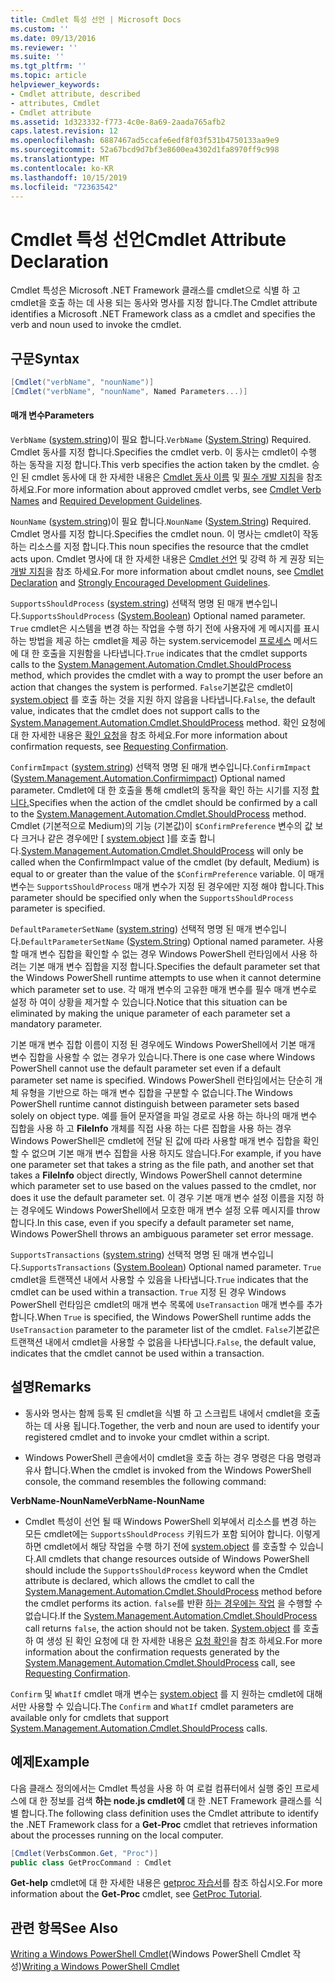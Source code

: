 ```yaml
---
title: Cmdlet 특성 선언 | Microsoft Docs
ms.custom: ''
ms.date: 09/13/2016
ms.reviewer: ''
ms.suite: ''
ms.tgt_pltfrm: ''
ms.topic: article
helpviewer_keywords:
- Cmdlet attribute, described
- attributes, Cmdlet
- Cmdlet attribute
ms.assetid: 1d323332-f773-4c0e-8a69-2aada765afb2
caps.latest.revision: 12
ms.openlocfilehash: 6887467ad5ccafe6edf8f03f531b4750133aa9e9
ms.sourcegitcommit: 52a67bcd9d7bf3e8600ea4302d1fa8970ff9c998
ms.translationtype: MT
ms.contentlocale: ko-KR
ms.lasthandoff: 10/15/2019
ms.locfileid: "72363542"
---
```

# <a name="cmdlet-attribute-declaration"></a><span data-ttu-id="e9e4d-102">Cmdlet 특성 선언</span><span class="sxs-lookup"><span data-stu-id="e9e4d-102">Cmdlet Attribute Declaration</span></span>

<span data-ttu-id="e9e4d-103">Cmdlet 특성은 Microsoft .NET Framework 클래스를 cmdlet으로 식별 하 고 cmdlet을 호출 하는 데 사용 되는 동사와 명사를 지정 합니다.</span><span class="sxs-lookup"><span data-stu-id="e9e4d-103">The Cmdlet attribute identifies a Microsoft .NET Framework class as a cmdlet and specifies the verb and noun used to invoke the cmdlet.</span></span>

## <a name="syntax"></a><span data-ttu-id="e9e4d-104">구문</span><span class="sxs-lookup"><span data-stu-id="e9e4d-104">Syntax</span></span>

```csharp
[Cmdlet("verbName", "nounName")]
[Cmdlet("verbName", "nounName", Named Parameters...)]
```

#### <a name="parameters"></a><span data-ttu-id="e9e4d-105">매개 변수</span><span class="sxs-lookup"><span data-stu-id="e9e4d-105">Parameters</span></span>

<span data-ttu-id="e9e4d-106">`VerbName` ([system.string](/dotnet/api/System.String))이 필요 합니다.</span><span class="sxs-lookup"><span data-stu-id="e9e4d-106">`VerbName` ([System.String](/dotnet/api/System.String)) Required.</span></span> <span data-ttu-id="e9e4d-107">Cmdlet 동사를 지정 합니다.</span><span class="sxs-lookup"><span data-stu-id="e9e4d-107">Specifies the cmdlet verb.</span></span> <span data-ttu-id="e9e4d-108">이 동사는 cmdlet이 수행 하는 동작을 지정 합니다.</span><span class="sxs-lookup"><span data-stu-id="e9e4d-108">This verb specifies the action taken by the cmdlet.</span></span> <span data-ttu-id="e9e4d-109">승인 된 cmdlet 동사에 대 한 자세한 내용은 [Cmdlet 동사 이름](./approved-verbs-for-windows-powershell-commands.md) 및 [필수 개발 지침](./required-development-guidelines.md)을 참조 하세요.</span><span class="sxs-lookup"><span data-stu-id="e9e4d-109">For more information about approved cmdlet verbs, see [Cmdlet Verb Names](./approved-verbs-for-windows-powershell-commands.md) and [Required Development Guidelines](./required-development-guidelines.md).</span></span>

<span data-ttu-id="e9e4d-110">`NounName` ([system.string](/dotnet/api/System.String))이 필요 합니다.</span><span class="sxs-lookup"><span data-stu-id="e9e4d-110">`NounName` ([System.String](/dotnet/api/System.String)) Required.</span></span> <span data-ttu-id="e9e4d-111">Cmdlet 명사를 지정 합니다.</span><span class="sxs-lookup"><span data-stu-id="e9e4d-111">Specifies the cmdlet noun.</span></span> <span data-ttu-id="e9e4d-112">이 명사는 cmdlet이 작동 하는 리소스를 지정 합니다.</span><span class="sxs-lookup"><span data-stu-id="e9e4d-112">This noun specifies the resource that the cmdlet acts upon.</span></span> <span data-ttu-id="e9e4d-113">Cmdlet 명사에 대 한 자세한 내용은 [Cmdlet 선언](./cmdlet-class-declaration.md) 및 강력 하 게 권장 되는 [개발 지침](./strongly-encouraged-development-guidelines.md)을 참조 하세요.</span><span class="sxs-lookup"><span data-stu-id="e9e4d-113">For more information about cmdlet nouns, see [Cmdlet Declaration](./cmdlet-class-declaration.md) and [Strongly Encouraged Development Guidelines](./strongly-encouraged-development-guidelines.md).</span></span>

<span data-ttu-id="e9e4d-114">`SupportsShouldProcess` ([system.string](/dotnet/api/System.Boolean)) 선택적 명명 된 매개 변수입니다.</span><span class="sxs-lookup"><span data-stu-id="e9e4d-114">`SupportsShouldProcess` ([System.Boolean](/dotnet/api/System.Boolean)) Optional named parameter.</span></span> <span data-ttu-id="e9e4d-115">`True` cmdlet은 시스템을 변경 하는 작업을 수행 하기 전에 사용자에 게 메시지를 표시 하는 방법을 제공 하는 cmdlet을 제공 하는 system.servicemodel [프로세스](/dotnet/api/System.Management.Automation.Cmdlet.ShouldProcess) 메서드에 대 한 호출을 지원함을 나타냅니다.</span><span class="sxs-lookup"><span data-stu-id="e9e4d-115">`True` indicates that the cmdlet supports calls to the [System.Management.Automation.Cmdlet.ShouldProcess](/dotnet/api/System.Management.Automation.Cmdlet.ShouldProcess) method, which provides the cmdlet with a way to prompt the user before an action that changes the system is performed.</span></span> <span data-ttu-id="e9e4d-116">`False`기본값은 cmdlet이 [system.object](/dotnet/api/System.Management.Automation.Cmdlet.ShouldProcess) 를 호출 하는 것을 지원 하지 않음을 나타냅니다.</span><span class="sxs-lookup"><span data-stu-id="e9e4d-116">`False`, the default value, indicates that the cmdlet does not support calls to the [System.Management.Automation.Cmdlet.ShouldProcess](/dotnet/api/System.Management.Automation.Cmdlet.ShouldProcess) method.</span></span> <span data-ttu-id="e9e4d-117">확인 요청에 대 한 자세한 내용은 [확인 요청](./requesting-confirmation-from-cmdlets.md)을 참조 하세요.</span><span class="sxs-lookup"><span data-stu-id="e9e4d-117">For more information about confirmation requests, see [Requesting Confirmation](./requesting-confirmation-from-cmdlets.md).</span></span>

<span data-ttu-id="e9e4d-118">`ConfirmImpact` ([system.string](/dotnet/api/System.Management.Automation.ConfirmImpact)) 선택적 명명 된 매개 변수입니다.</span><span class="sxs-lookup"><span data-stu-id="e9e4d-118">`ConfirmImpact` ([System.Management.Automation.Confirmimpact](/dotnet/api/System.Management.Automation.ConfirmImpact)) Optional named parameter.</span></span> <span data-ttu-id="e9e4d-119">Cmdlet에 대 한 호출을 통해 cmdlet의 동작을 확인 하는 시기를 지정 [합니다.](/dotnet/api/System.Management.Automation.Cmdlet.ShouldProcess)</span><span class="sxs-lookup"><span data-stu-id="e9e4d-119">Specifies when the action of the cmdlet should be confirmed by a call to the [System.Management.Automation.Cmdlet.ShouldProcess](/dotnet/api/System.Management.Automation.Cmdlet.ShouldProcess) method.</span></span> <span data-ttu-id="e9e4d-120">Cmdlet (기본적으로 Medium)의 기능 (기본값)이 `$ConfirmPreference` 변수의 값 보다 크거나 같은 경우에만 [ [system.object](/dotnet/api/System.Management.Automation.Cmdlet.ShouldProcess) ]를 호출 합니다.</span><span class="sxs-lookup"><span data-stu-id="e9e4d-120">[System.Management.Automation.Cmdlet.ShouldProcess](/dotnet/api/System.Management.Automation.Cmdlet.ShouldProcess) will only be called when the ConfirmImpact value of the cmdlet (by default, Medium) is equal to or greater than the value of the `$ConfirmPreference` variable.</span></span> <span data-ttu-id="e9e4d-121">이 매개 변수는 `SupportsShouldProcess` 매개 변수가 지정 된 경우에만 지정 해야 합니다.</span><span class="sxs-lookup"><span data-stu-id="e9e4d-121">This parameter should be specified only when the `SupportsShouldProcess` parameter is specified.</span></span>

<span data-ttu-id="e9e4d-122">`DefaultParameterSetName` ([system.string](/dotnet/api/System.String)) 선택적 명명 된 매개 변수입니다.</span><span class="sxs-lookup"><span data-stu-id="e9e4d-122">`DefaultParameterSetName` ([System.String](/dotnet/api/System.String)) Optional named parameter.</span></span> <span data-ttu-id="e9e4d-123">사용할 매개 변수 집합을 확인할 수 없는 경우 Windows PowerShell 런타임에서 사용 하려는 기본 매개 변수 집합을 지정 합니다.</span><span class="sxs-lookup"><span data-stu-id="e9e4d-123">Specifies the default parameter set that the Windows PowerShell runtime attempts to use when it cannot determine which parameter set to use.</span></span> <span data-ttu-id="e9e4d-124">각 매개 변수의 고유한 매개 변수를 필수 매개 변수로 설정 하 여이 상황을 제거할 수 있습니다.</span><span class="sxs-lookup"><span data-stu-id="e9e4d-124">Notice that this situation can be eliminated by making the unique parameter of each parameter set a mandatory parameter.</span></span>

<span data-ttu-id="e9e4d-125">기본 매개 변수 집합 이름이 지정 된 경우에도 Windows PowerShell에서 기본 매개 변수 집합을 사용할 수 없는 경우가 있습니다.</span><span class="sxs-lookup"><span data-stu-id="e9e4d-125">There is one case where Windows PowerShell cannot use the default parameter set even if a default parameter set name is specified.</span></span> <span data-ttu-id="e9e4d-126">Windows PowerShell 런타임에서는 단순히 개체 유형을 기반으로 하는 매개 변수 집합을 구분할 수 없습니다.</span><span class="sxs-lookup"><span data-stu-id="e9e4d-126">The Windows PowerShell runtime cannot distinguish between parameter sets based solely on object type.</span></span> <span data-ttu-id="e9e4d-127">예를 들어 문자열을 파일 경로로 사용 하는 하나의 매개 변수 집합을 사용 하 고 **FileInfo** 개체를 직접 사용 하는 다른 집합을 사용 하는 경우 Windows PowerShell은 cmdlet에 전달 된 값에 따라 사용할 매개 변수 집합을 확인할 수 없으며 기본 매개 변수 집합을 사용 하지도 않습니다.</span><span class="sxs-lookup"><span data-stu-id="e9e4d-127">For example, if you have one parameter set that takes a string as the file path, and another set that takes a **FileInfo** object directly, Windows PowerShell cannot determine which parameter set to use based on the values passed to the cmdlet, nor does it use the default parameter set.</span></span> <span data-ttu-id="e9e4d-128">이 경우 기본 매개 변수 설정 이름을 지정 하는 경우에도 Windows PowerShell에서 모호한 매개 변수 설정 오류 메시지를 throw 합니다.</span><span class="sxs-lookup"><span data-stu-id="e9e4d-128">In this case, even if you specify a default parameter set name, Windows PowerShell throws an ambiguous parameter set error message.</span></span>

<span data-ttu-id="e9e4d-129">`SupportsTransactions` ([system.string](/dotnet/api/System.Boolean)) 선택적 명명 된 매개 변수입니다.</span><span class="sxs-lookup"><span data-stu-id="e9e4d-129">`SupportsTransactions` ([System.Boolean](/dotnet/api/System.Boolean)) Optional named parameter.</span></span> <span data-ttu-id="e9e4d-130">`True` cmdlet을 트랜잭션 내에서 사용할 수 있음을 나타냅니다.</span><span class="sxs-lookup"><span data-stu-id="e9e4d-130">`True` indicates that the cmdlet can be used within a transaction.</span></span> <span data-ttu-id="e9e4d-131">`True` 지정 된 경우 Windows PowerShell 런타임은 cmdlet의 매개 변수 목록에 `UseTransaction` 매개 변수를 추가 합니다.</span><span class="sxs-lookup"><span data-stu-id="e9e4d-131">When `True` is specified, the Windows PowerShell runtime adds the `UseTransaction` parameter to the parameter list of the cmdlet.</span></span> <span data-ttu-id="e9e4d-132">`False`기본값은 트랜잭션 내에서 cmdlet을 사용할 수 없음을 나타냅니다.</span><span class="sxs-lookup"><span data-stu-id="e9e4d-132">`False`, the default value, indicates that the cmdlet cannot be used within a transaction.</span></span>

## <a name="remarks"></a><span data-ttu-id="e9e4d-133">설명</span><span class="sxs-lookup"><span data-stu-id="e9e4d-133">Remarks</span></span>

- <span data-ttu-id="e9e4d-134">동사와 명사는 함께 등록 된 cmdlet을 식별 하 고 스크립트 내에서 cmdlet을 호출 하는 데 사용 됩니다.</span><span class="sxs-lookup"><span data-stu-id="e9e4d-134">Together, the verb and noun are used to identify your registered cmdlet and to invoke your cmdlet within a script.</span></span>

- <span data-ttu-id="e9e4d-135">Windows PowerShell 콘솔에서이 cmdlet을 호출 하는 경우 명령은 다음 명령과 유사 합니다.</span><span class="sxs-lookup"><span data-stu-id="e9e4d-135">When the cmdlet is invoked from the Windows PowerShell console, the command resembles the following command:</span></span>

<span data-ttu-id="e9e4d-136">**VerbName-NounName**</span><span class="sxs-lookup"><span data-stu-id="e9e4d-136">**VerbName-NounName**</span></span>

- <span data-ttu-id="e9e4d-137">Cmdlet 특성이 선언 될 때 Windows PowerShell 외부에서 리소스를 변경 하는 모든 cmdlet에는 `SupportsShouldProcess` 키워드가 포함 되어야 합니다. 이렇게 하면 cmdlet에서 해당 작업을 수행 하기 전에 [system.object](/dotnet/api/System.Management.Automation.Cmdlet.ShouldProcess) 를 호출할 수 있습니다.</span><span class="sxs-lookup"><span data-stu-id="e9e4d-137">All cmdlets that change resources outside of Windows PowerShell should include the `SupportsShouldProcess` keyword when the Cmdlet attribute is declared, which allows the cmdlet to call the [System.Management.Automation.Cmdlet.ShouldProcess](/dotnet/api/System.Management.Automation.Cmdlet.ShouldProcess) method before the cmdlet performs its action.</span></span> <span data-ttu-id="e9e4d-138">`false`를 반환 [하는 경우에는 작업](/dotnet/api/System.Management.Automation.Cmdlet.ShouldProcess) 을 수행할 수 없습니다.</span><span class="sxs-lookup"><span data-stu-id="e9e4d-138">If the [System.Management.Automation.Cmdlet.ShouldProcess](/dotnet/api/System.Management.Automation.Cmdlet.ShouldProcess) call returns `false`, the action should not be taken.</span></span> <span data-ttu-id="e9e4d-139">[System.object](/dotnet/api/System.Management.Automation.Cmdlet.ShouldProcess) 를 호출 하 여 생성 된 확인 요청에 대 한 자세한 내용은 [요청 확인](./requesting-confirmation-from-cmdlets.md)을 참조 하세요.</span><span class="sxs-lookup"><span data-stu-id="e9e4d-139">For more information about the confirmation requests generated by the [System.Management.Automation.Cmdlet.ShouldProcess](/dotnet/api/System.Management.Automation.Cmdlet.ShouldProcess) call, see [Requesting Confirmation](./requesting-confirmation-from-cmdlets.md).</span></span>

<span data-ttu-id="e9e4d-140">`Confirm` 및 `WhatIf` cmdlet 매개 변수는 [system.object](/dotnet/api/System.Management.Automation.Cmdlet.ShouldProcess) 를 지 원하는 cmdlet에 대해서만 사용할 수 있습니다.</span><span class="sxs-lookup"><span data-stu-id="e9e4d-140">The `Confirm` and `WhatIf` cmdlet parameters are available only for cmdlets that support [System.Management.Automation.Cmdlet.ShouldProcess](/dotnet/api/System.Management.Automation.Cmdlet.ShouldProcess) calls.</span></span>

## <a name="example"></a><span data-ttu-id="e9e4d-141">예제</span><span class="sxs-lookup"><span data-stu-id="e9e4d-141">Example</span></span>

<span data-ttu-id="e9e4d-142">다음 클래스 정의에서는 Cmdlet 특성을 사용 하 여 로컬 컴퓨터에서 실행 중인 프로세스에 대 한 정보를 검색 **하는 node.js cmdlet에** 대 한 .NET Framework 클래스를 식별 합니다.</span><span class="sxs-lookup"><span data-stu-id="e9e4d-142">The following class definition uses the Cmdlet attribute to identify the .NET Framework class for a **Get-Proc** cmdlet that retrieves information about the processes running on the local computer.</span></span>

```csharp
[Cmdlet(VerbsCommon.Get, "Proc")]
public class GetProcCommand : Cmdlet
```

<span data-ttu-id="e9e4d-143">**Get-help** cmdlet에 대 한 자세한 내용은 [getproc 자습서](./getproc-tutorial.md)를 참조 하십시오.</span><span class="sxs-lookup"><span data-stu-id="e9e4d-143">For more information about the **Get-Proc** cmdlet, see [GetProc Tutorial](./getproc-tutorial.md).</span></span>

## <a name="see-also"></a><span data-ttu-id="e9e4d-144">관련 항목</span><span class="sxs-lookup"><span data-stu-id="e9e4d-144">See Also</span></span>

<span data-ttu-id="e9e4d-145">[Writing a Windows PowerShell Cmdlet](./writing-a-windows-powershell-cmdlet.md)(Windows PowerShell Cmdlet 작성)</span><span class="sxs-lookup"><span data-stu-id="e9e4d-145">[Writing a Windows PowerShell Cmdlet](./writing-a-windows-powershell-cmdlet.md)</span></span>
